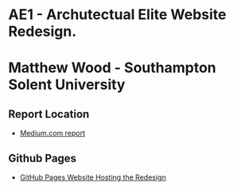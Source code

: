 # AE1 - Archutectual Elite Website Redesign.
# Matthew Wood - Southampton Solent University


## Report Location

- [Medium.com report]()

## Github Pages
- [GitHub Pages Website Hosting the Redesign](https://matthew1670.github.io/web-design-for-industry/dist)
